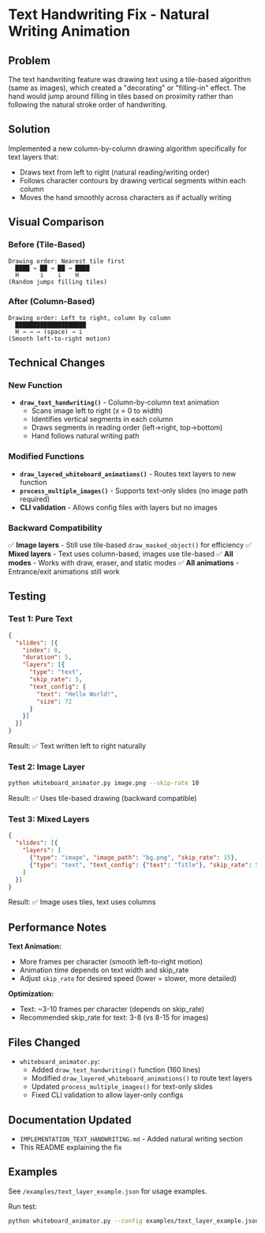 # Text Handwriting Fix - Natural Writing Animation

## Problem
The text handwriting feature was drawing text using a tile-based algorithm (same as images), which created a "decorating" or "filling-in" effect. The hand would jump around filling in tiles based on proximity rather than following the natural stroke order of handwriting.

## Solution
Implemented a new column-by-column drawing algorithm specifically for text layers that:
- Draws text from left to right (natural reading/writing order)
- Follows character contours by drawing vertical segments within each column
- Moves the hand smoothly across characters as if actually writing

## Visual Comparison

### Before (Tile-Based)
```
Drawing order: Nearest tile first
  ████ → ██ → ██ → ████
  H      i    i    H
(Random jumps filling tiles)
```

### After (Column-Based)
```
Drawing order: Left to right, column by column
  ████████████████████
  H → → → (space) → i
(Smooth left-to-right motion)
```

## Technical Changes

### New Function
- **`draw_text_handwriting()`** - Column-by-column text animation
  - Scans image left to right (x = 0 to width)
  - Identifies vertical segments in each column
  - Draws segments in reading order (left→right, top→bottom)
  - Hand follows natural writing path

### Modified Functions
- **`draw_layered_whiteboard_animations()`** - Routes text layers to new function
- **`process_multiple_images()`** - Supports text-only slides (no image path required)
- **CLI validation** - Allows config files with layers but no images

### Backward Compatibility
✅ **Image layers** - Still use tile-based `draw_masked_object()` for efficiency
✅ **Mixed layers** - Text uses column-based, images use tile-based
✅ **All modes** - Works with draw, eraser, and static modes
✅ **All animations** - Entrance/exit animations still work

## Testing

### Test 1: Pure Text
```json
{
  "slides": [{
    "index": 0,
    "duration": 5,
    "layers": [{
      "type": "text",
      "skip_rate": 5,
      "text_config": {
        "text": "Hello World!",
        "size": 72
      }
    }]
  }]
}
```
Result: ✅ Text written left to right naturally

### Test 2: Image Layer
```bash
python whiteboard_animator.py image.png --skip-rate 10
```
Result: ✅ Uses tile-based drawing (backward compatible)

### Test 3: Mixed Layers
```json
{
  "slides": [{
    "layers": [
      {"type": "image", "image_path": "bg.png", "skip_rate": 15},
      {"type": "text", "text_config": {"text": "Title"}, "skip_rate": 5}
    ]
  }]
}
```
Result: ✅ Image uses tiles, text uses columns

## Performance Notes

**Text Animation:**
- More frames per character (smooth left-to-right motion)
- Animation time depends on text width and skip_rate
- Adjust `skip_rate` for desired speed (lower = slower, more detailed)

**Optimization:**
- Text: ~3-10 frames per character (depends on skip_rate)
- Recommended skip_rate for text: 3-8 (vs 8-15 for images)

## Files Changed
- `whiteboard_animator.py`:
  - Added `draw_text_handwriting()` function (160 lines)
  - Modified `draw_layered_whiteboard_animations()` to route text layers
  - Updated `process_multiple_images()` for text-only slides
  - Fixed CLI validation to allow layer-only configs

## Documentation Updated
- `IMPLEMENTATION_TEXT_HANDWRITING.md` - Added natural writing section
- This README explaining the fix

## Examples
See `/examples/text_layer_example.json` for usage examples.

Run test:
```bash
python whiteboard_animator.py --config examples/text_layer_example.json
```
